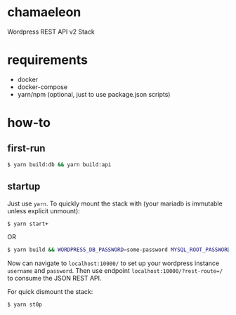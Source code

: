 # chamaeleon

Wordpress REST API v2 Stack

# requirements

* docker
* docker-compose
* yarn/npm (optional, just to use package.json scripts)

# how-to

## first-run

```bash
$ yarn build:db && yarn build:api
```
## startup

Just use `yarn`. To quickly mount the stack with (your mariadb is immutable unless explicit unmount):

```bash
$ yarn start+
```

OR

```bash
$ yarn build && WORDPRESS_DB_PASSWORD=some-password MYSQL_ROOT_PASSWORD=some-password yarn start
```

Now can navigate to `localhost:10000/` to set up your wordpress instance `username` and `password`. Then use endpoint `localhost:10000/?rest-route=/` to consume the JSON REST API.

For quick dismount the stack:

```bash
$ yarn st0p
```

